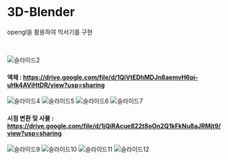 # 3D-Blender
opengl을 활용하여 믹서기를 구현

<br>

![슬라이드2](https://user-images.githubusercontent.com/43925006/155854672-a0d1a394-69e8-4db6-b5ba-c35b28fc2112.JPG)

#### 액체 : https://drive.google.com/file/d/1QiVtEDhMDJn8aemvH6pi-uHk4AViHtDR/view?usp=sharing

![슬라이드4](https://user-images.githubusercontent.com/43925006/155854675-25dac8af-4c3e-4e52-892e-4d85b3af7f36.JPG)
![슬라이드5](https://user-images.githubusercontent.com/43925006/155854676-0bcefc1d-143e-45a4-a7fc-c73d53808f8f.JPG)
![슬라이드6](https://user-images.githubusercontent.com/43925006/155854677-a42f0a4e-06a5-4e5c-b860-0bb0c1a543d2.JPG)
![슬라이드7](https://user-images.githubusercontent.com/43925006/155854678-3ddb8dd4-6efc-43c8-b3c4-6683af3d21b3.JPG)

#### 시점 변환 및 사물 : https://drive.google.com/file/d/1jQiRAcue822t8oOn2Q1kFkNu8aJRMjt9/view?usp=sharing

![슬라이드9](https://user-images.githubusercontent.com/43925006/155854680-f42c43f1-fd30-4cbf-b868-6bc1086f8b9b.JPG)
![슬라이드10](https://user-images.githubusercontent.com/43925006/155854681-1f9707ac-ac8f-4adc-ac74-7efbfa0c1a62.JPG)
![슬라이드11](https://user-images.githubusercontent.com/43925006/155854682-b841944f-15c3-4e8c-9c9d-bdfeaa4d0b3d.JPG)
![슬라이드12](https://user-images.githubusercontent.com/43925006/155854683-932b4af1-c59d-4058-9dd4-aa95f7a29c5f.JPG)
